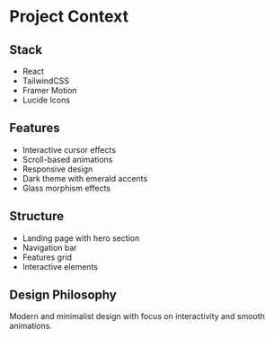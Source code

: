 # Project Context

## Stack
- React
- TailwindCSS
- Framer Motion
- Lucide Icons

## Features
- Interactive cursor effects
- Scroll-based animations
- Responsive design
- Dark theme with emerald accents
- Glass morphism effects

## Structure
- Landing page with hero section
- Navigation bar
- Features grid
- Interactive elements

## Design Philosophy
Modern and minimalist design with focus on interactivity and smooth animations.